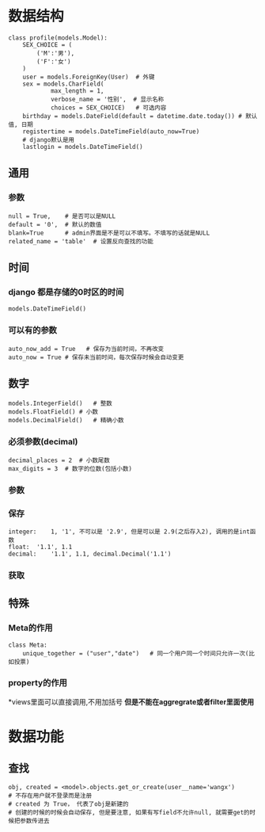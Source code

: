 # 数据结构
    class profile(models.Model):
        SEX_CHOICE = (
            ('M':'男'),
            ('F':'女')
        )
        user = models.ForeignKey(User)  # 外键
        sex = models.CharField(
                max_length = 1,
                verbose_name = '性别',  # 显示名称
                choices = SEX_CHOICE)   # 可选内容
        birthday = models.DateField(default = datetime.date.today()) # 默认值, 日期
        registertime = models.DateTimeField(auto_now=True)
        # django默认是用
        lastlogin = models.DateTimeField()

## 通用
### 参数
    null = True,    # 是否可以是NULL
    default = '0',  # 默认的数值
    blank=True      # admin界面是不是可以不填写。不填写的话就是NULL
    related_name = 'table'  # 设置反向查找的功能

## 时间  
### django 都是存储的0时区的时间  
    models.DateTimeField()  
### 可以有的参数
    auto_now_add = True   # 保存为当前时间，不再改变
    auto_now = True # 保存未当前时间，每次保存时候会自动变更

## 数字
    models.IntegerField()   # 整数
    models.FloatField() # 小数
    models.DecimalField()   # 精确小数
### 必须参数(decimal)
    decimal_places = 2  # 小数尾数
    max_digits = 3  # 数字的位数(包括小数)
### 参数
### 保存
    integer:    1, '1', 不可以是 '2.9', 但是可以是 2.9(之后存入2), 调用的是int函数
    float:  '1.1', 1.1
    decimal:    '1.1', 1.1, decimal.Decimal('1.1')
### 获取

## 特殊
### Meta的作用
    class Meta:
        unique_together = ("user","date")   # 同一个用户同一个时间只允许一次(比如投票)
### property的作用
*views里面可以直接调用,不用加括号
**但是不能在aggregrate或者filter里面使用**

# 数据功能
## 查找
    obj, created = <model>.objects.get_or_create(user__name='wangx')
    # 不存在用户就不登录而是注册
    # created 为 True， 代表了obj是新建的
    # 创建的时候的时候会自动保存, 但是要注意, 如果有写field不允许null, 就需要get的时候把参数传进去
